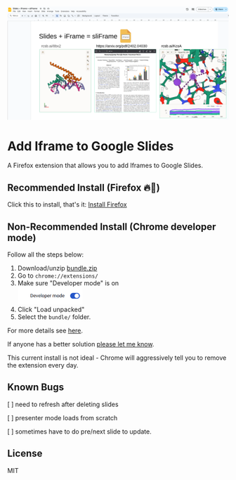 <img src='demo.png'>

# Add Iframe to Google Slides 

A Firefox extension that allows you to add Iframes to Google Slides. 

## Recommended Install (Firefox 🔥🦊)
Click this to install, that's it: <a href="https://logmd.b-cdn.net/public/01cd3954aa55427d9f33-0.0.2.xpi">Install Firefox</a> 

## Non-Recommended Install (Chrome developer mode) 
Follow all the steps below: 
1. Download/unzip <a href='https://github.com/log-md/logmd/archive/refs/heads/main.zip' target='_blank'>bundle.zip</a>
2. Go to `chrome://extensions/`
3. Make sure "Developer mode" is on <br><img src='devmode.png' height=40/>
4. Click "Load unpacked"
5. Select the `bundle/` folder. 

For more details see [here](https://dev.to/ben/how-to-install-chrome-extensions-manually-from-github-1612). 

If anyone has a better solution [please let me know](https://github.com/log-md/sliFrame/issues/1). 

This current install is not ideal - Chrome will aggressively tell you to remove the extension every day.

## Known Bugs 

[ ] need to refresh after deleting slides 

[ ] presenter mode loads from scratch 

[ ] sometimes have to do pre/next slide to update. 

## License

MIT

